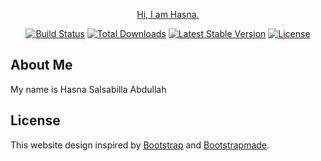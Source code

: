 <p align="center"><a href="https://github.com/HasnaChan/SLMeet3WebProgHasna" target="_blank">Hi, I am Hasna.</a></p>

<p align="center">
<a href="https://github.com/laravel/framework/actions"><img src="https://github.com/laravel/framework/workflows/tests/badge.svg" alt="Build Status"></a>
<a href="https://packagist.org/packages/laravel/framework"><img src="https://img.shields.io/packagist/dt/laravel/framework" alt="Total Downloads"></a>
<a href="https://packagist.org/packages/laravel/framework"><img src="https://img.shields.io/packagist/v/laravel/framework" alt="Latest Stable Version"></a>
<a href="https://packagist.org/packages/laravel/framework"><img src="https://img.shields.io/packagist/l/laravel/framework" alt="License"></a>
</p>

## About Me

My name is Hasna Salsabilla Abdullah


## License

This website design inspired by [Bootstrap]([https://laravel.com/docs/contributions#code-of-conduct](https://getbootstrap.com/docs/5.0/getting-started/introduction/)) and [Bootstrapmade]([https://bootstrapmade.com/]).
